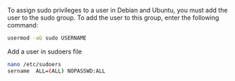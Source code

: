 To assign sudo privileges to a user in Debian and Ubuntu, you must add the user to the sudo group. To add the user to this group, enter the following command:
```sh
usermod -aG sudo USERNAME
```

Add a user in sudoers file
```sh
nano /etc/sudoers
sername  ALL=(ALL) NOPASSWD:ALL
```
